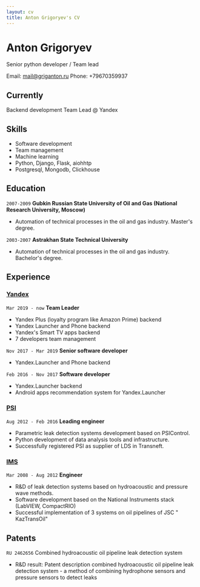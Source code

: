 ```yaml
---
layout: cv
title: Anton Grigoryev's CV
---
```

# Anton Grigoryev 
Senior python developer / Team lead

<div id="webaddress">
Email: <a href="mail@griganton.ru">mail@griganton.ru</a>
Phone: +79670359937
</div>


## Currently

Backend development Team Lead @ Yandex

## Skills
- Software development
- Team management
- Machine learning 
- Python, Django, Flask, aiohhtp
- Postgresql, Mongodb, Clickhouse 

## Education
`2007-2009`
__Gubkin Russian State University of Oil and Gas (National Research University, Moscow)__
- Automation of technical processes in the oil and gas industry. Master's degree.

`2003-2007`
__Astrakhan State Technical University__
- Automation of technical processes in the oil and gas industry. Bachelor's degree.

## Experience

### [Yandex](https://www.yandex.com)
`Mar 2019 - now`
__Team Leader__
- Yandex Plus (loyalty program like Amazon Prime) backend
- Yandex Launcher and Phone backend
- Yandex's Smart TV apps backend
- 7 developers team management

`Nov 2017 - Mar 2019`
__Senior software developer__
- Yandex.Launcher and Phone backend

`Feb 2016 - Nov 2017`
__Software developer__
- Yandex.Launcher backend
- Android apps recommendation system for Yandex.Launcher


### [PSI](https://www.psi.de)
`Aug 2012 - Feb 2016`
__Leading engineer__
- Parametric leak detection systems development based on PSIControl.
- Python development of data analysis tools and infrastructure.
- Successfully registered PSI as supplier of LDS in Transneft.

### [IMS](http://www.imsholding.ru/)
`Mar 2008 - Aug 2012`
__Engineer__
- R&D of leak detection systems based on hydroacoustic and pressure wave methods.
- Software development based on the National Instruments stack (LabVIEW, CompactRIO)
- Successful implementation of 3 systems on oil pipelines of JSC " KazTransOil"

## Patents
`RU 2462656`
Combined hydroacoustic oil pipeline leak detection system
- R&D result: Patent description combined hydroacoustic oil pipeline leak detection system - a method of combining hydrophone sensors and pressure sensors to detect leaks

<!-- ### Footer
Last updated: Oct 2019 
-->

